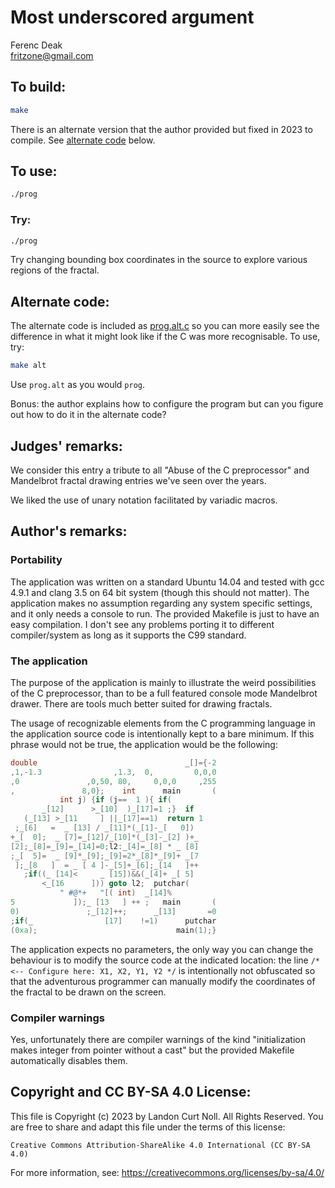 # Most underscored argument

Ferenc Deak\
<fritzone@gmail.com>


## To build:

```sh
make
```

There is an alternate version that the author provided but fixed in 2023 to
compile. See [alternate code](#alternate-code) below.


## To use:

```sh
./prog
```


### Try:

```sh
./prog
```

Try changing bounding box coordinates in the source to explore
various regions of the fractal.

## Alternate code:

The alternate code is included as [prog.alt.c](prog.alt.c) so you can more
easily see the difference in what it might look like if the C was more
recognisable. To use, try:

```sh
make alt
```

Use `prog.alt` as you would `prog`.

Bonus: the author explains how to configure the program but can you figure out
how to do it in the alternate code?


## Judges' remarks:

We consider this entry a tribute to all "Abuse of the C preprocessor"
and Mandelbrot fractal drawing entries we've seen over the years.

We liked the use of unary notation facilitated by variadic macros.


## Author's remarks:

### Portability

The application was written on a standard Ubuntu 14.04 and tested with
gcc 4.9.1 and clang 3.5 on 64 bit system (though this should not matter).
The application makes no assumption regarding any system specific settings,
and it only needs a console to run. The provided Makefile is just to have
an easy compilation. I don't see any problems porting it to different
compiler/system as long as it supports the C99 standard.

### The application

The purpose of the application is mainly to illustrate the weird possibilities
of the C preprocessor, than to be a full featured console mode Mandelbrot
drawer. There are tools much better suited for drawing fractals.

The usage of recognizable elements from the C programming language in the
application source code is intentionally kept to a bare minimum. If this phrase
would not be true, the application would be the following:

```c
double                                 _[]={-2
,1,-1.3                ,1.3,  0,         0,0,0
,0               ,0,50, 80,     0,0,0     ,255
,               8,0};    int      main       (
	       int j) {if (j==  1 ){ if(
       _[12]      >_[10]  )_[17]=1 ;}  if
   (_[13] >_[11     ] ||_[17]==1)  return 1
 ;_[6]   =  _ [13] / _[11]*(_[1]-_[   0])
+_[  0];  _ [7]=_[12]/_[10]*(_[3]-_[2] )+_
[2];_[8]=_[9]=_[14]=0;l2:_[4]=_[8] * _ [8]
;_[  5]=  _ [9]*_[9];_[9]=2*_[8]*_[9]+ _[7
 ];_[8   ]  = _ [ 4 ]-_[5]+_[6];_[14   ]++
   ;if((_ [14]<     _ [15])&&(_[4]+ _[ 5]
       <_[16      ])) goto l2;  putchar(
	       " #@*+   "[( int)  _[14]%
5             ]);_ [13   ] ++ ;   main       (
0)               ;_[12]++;      _[13]       =0
;if(_                [17]    !=1)      putchar
(0xa);                               main(1);}
```

The application expects no parameters, the only way you can change the behaviour
is to modify the source code at the indicated location: the line
`/* <-- Configure here: X1, X2, Y1, Y2 */` is intentionally not obfuscated so
that the adventurous programmer can manually modify the coordinates of the
fractal to be drawn on the screen.

### Compiler warnings

Yes, unfortunately there are compiler warnings of the kind "initialization makes
integer from pointer without a cast" but the provided Makefile automatically
disables them.


## Copyright and CC BY-SA 4.0 License:

This file is Copyright (c) 2023 by Landon Curt Noll.  All Rights Reserved.
You are free to share and adapt this file under the terms of this license:

    Creative Commons Attribution-ShareAlike 4.0 International (CC BY-SA 4.0)

For more information, see: https://creativecommons.org/licenses/by-sa/4.0/
